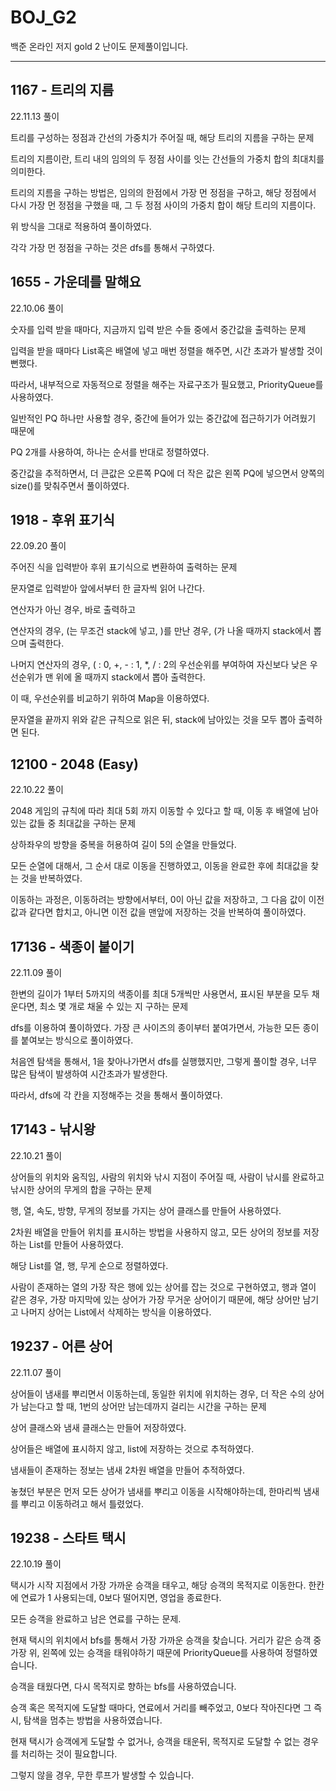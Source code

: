 # BOJ_G2
백준 온라인 저지 gold 2 난이도 문제풀이입니다.

---

## 1167 - 트리의 지름

22.11.13 풀이

트리를 구성하는 정점과 간선의 가중치가 주어질 때, 해당 트리의 지름을 구하는 문제

트리의 지름이란, 트리 내의 임의의 두 정점 사이를 잇는 간선들의 가중치 합의 최대치를 의미한다.

트리의 지름을 구하는 방법은, 임의의 한점에서 가장 먼 정점을 구하고, 해당 정점에서 다시 가장 먼 정점을 구했을 때, 그 두 정점 사이의 가중치 합이 해당 트리의 지름이다.

위 방식을 그대로 적용하여 풀이하였다.

각각 가장 먼 정점을 구하는 것은 dfs를 통해서 구하였다.

## 1655 - 가운데를 말해요

22.10.06 풀이

숫자를 입력 받을 때마다, 지금까지 입력 받은 수들 중에서 중간값을 출력하는 문제

입력을 받을 때마다 List혹은 배열에 넣고 매번 정렬을 해주면, 시간 초과가 발생할 것이 뻔했다.

따라서, 내부적으로 자동적으로 정렬을 해주는 자료구조가 필요했고, PriorityQueue를 사용하였다.

일반적인 PQ 하나만 사용할 경우, 중간에 들어가 있는 중간값에 접근하기가 어려웠기 때문에

PQ 2개를 사용하여, 하나는 순서를 반대로 정렬하였다.

중간값을 추적하면서, 더 큰값은 오른쪽 PQ에 더 작은 값은 왼쪽 PQ에 넣으면서 양쪽의 size()를 맞춰주면서 풀이하였다.

## 1918 - 후위 표기식

22.09.20 풀이

주어진 식을 입력받아 후위 표기식으로 변환하여 출력하는 문제

문자열로 입력받아 앞에서부터 한 글자씩 읽어 나간다.

연산자가 아닌 경우, 바로 출력하고

연산자의 경우, (는 무조건 stack에 넣고, )를 만난 경우, (가 나올 때까지 stack에서 뽑으며 출력한다.

나머지 연산자의 경우, ( : 0, +, - : 1, *, / : 2의 우선순위를 부여하여 자신보다 낮은 우선순위가 맨 위에 올 때까지 stack에서 뽑아 출력한다.

이 때, 우선순위를 비교하기 위하여 Map을 이용하였다.

문자열을 끝까지 위와 같은 규칙으로 읽은 뒤, stack에 남아있는 것을 모두 뽑아 출력하면 된다.

## 12100 - 2048 (Easy)

22.10.22 풀이

2048 게임의 규칙에 따라 최대 5회 까지 이동할 수 있다고 할 때, 이동 후 배열에 남아있는 값들 중 최대값을 구하는 문제

상하좌우의 방향을 중복을 허용하여 길이 5의 순열을 만들었다.

모든 순열에 대해서, 그 순서 대로 이동을 진행하였고, 이동을 완료한 후에 최대값을 찾는 것을 반복하였다.

이동하는 과정은, 이동하려는 방향에서부터, 0이 아닌 값을 저장하고, 그 다음 값이 이전 값과 같다면 합치고, 아니면 이전 값을 맨앞에 저장하는 것을 반복하여 풀이하였다.

## 17136 - 색종이 붙이기

22.11.09 풀이

한변의 길이가 1부터 5까지의 색종이를 최대 5개씩만 사용면서, 표시된 부분을 모두 채운다면, 최소 몇 개로 채울 수 있는 지 구하는 문제

dfs를 이용하여 풀이하였다. 가장 큰 사이즈의 종이부터 붙여가면서, 가능한 모든 종이를 붙여보는 방식으로 풀이하였다. 

처음엔 탐색을 통해서, 1을 찾아나가면서 dfs를 실행했지만, 그렇게 풀이할 경우, 너무 많은 탐색이 발생하여 시간초과가 발생한다.

따라서, dfs에 각 칸을 지정해주는 것을 통해서 풀이하였다.

## 17143 - 낚시왕

22.10.21 풀이

상어들의 위치와 움직임, 사람의 위치와 낚시 지점이 주어질 때, 사람이 낚시를 완료하고 낚시한 상어의 무게의 합을 구하는 문제

행, 열, 속도, 방향, 무게의 정보를 가지는 상어 클래스를 만들어 사용하였다.

2차원 배열을 만들어 위치를 표시하는 방법을 사용하지 않고, 모든 상어의 정보를 저장하는 List를 만들어 사용하였다.

해당 List를 열, 행, 무게 순으로 정렬하였다.

사람이 존재하는 열의 가장 작은 행에 있는 상어를 잡는 것으로 구현하였고, 행과 열이 같은 경우, 가장 마지막에 있는 상어가 가장 무거운 상어이기 때문에, 해당 상어만 남기고 나머지 상어는 List에서 삭제하는 방식을 이용하였다.

## 19237 - 어른 상어

22.11.07 풀이

상어들이 냄새를 뿌리면서 이동하는데, 동일한 위치에 위치하는 경우, 더 작은 수의 상어가 남는다고 할 때, 1번의 상어만 남는데까지 걸리는 시간을 구하는 문제

상어 클래스와 냄새 클래스는 만들어 저장하였다.

상어들은 배열에 표시하지 않고, list에 저장하는 것으로 추적하였다.

냄새들이 존재하는 정보는 냄새 2차원 배열을 만들어 추적하였다.

놓쳤던 부분은 먼저 모든 상어가 냄새를 뿌리고 이동을 시작해야하는데, 한마리씩 냄새를 뿌리고 이동하려고 해서 틀렸었다.

## 19238 - 스타트 택시

22.10.19 풀이

택시가 시작 지점에서 가장 가까운 승객을 태우고, 해당 승객의 목적지로 이동한다. 한칸에 연료가 1 사용되는데, 0보다 떨어지면, 영업을 종료한다.

모든 승객을 완료하고 남은 연료를 구하는 문제.

현재 택시의 위치에서 bfs를 통해서 가장 가까운 승객을 찾습니다. 거리가 같은 승객 중 가장 위, 왼쪽에 있는 승객을 태워야하기 때문에 PriorityQueue를 사용하여 정렬하였습니다.

승객을 태웠다면, 다시 목적지로 향하는 bfs를 사용하였습니다.

승객 혹은 목적지에 도달할 때마다, 연료에서 거리를 빼주었고, 0보다 작아진다면 그 즉시, 탐색을 멈추는 방법을 사용하였습니다.

현재 택시가 승객에게 도달할 수 없거나, 승객을 태운뒤, 목적지로 도달할 수 없는 경우를 처리하는 것이 필요합니다.

그렇지 않을 경우, 무한 루프가 발생할 수 있습니다.